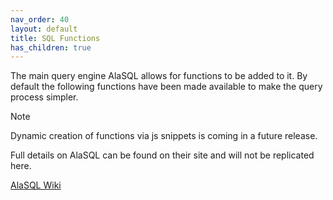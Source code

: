 ```yaml
---
nav_order: 40
layout: default
title: SQL Functions
has_children: true
---
```


The main query engine AlaSQL allows for functions to be added to it. By default the following functions have been made available to make the query process simpler.

> [!NOTE]
> Dynamic creation of functions via js snippets is coming in a future release.

Full details on AlaSQL can be found on their site and will not be replicated here.

[AlaSQL Wiki](https://github.com/AlaSQL/alasql/wiki)

